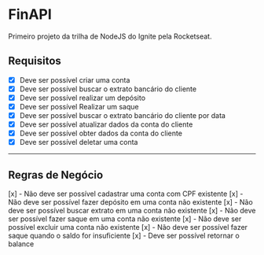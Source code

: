 # FinAPI

Primeiro projeto da trilha de NodeJS do Ignite pela Rocketseat.

## Requisitos

- [x] Deve ser possível criar uma conta
- [x] Deve ser possível buscar o extrato bancário do cliente
- [x] Deve ser possível realizar um depósito
- [x] Deve ser possível Realizar um saque
- [x] Deve ser possível buscar o extrato bancário do cliente por data
- [x] Deve ser possível atualizar dados da conta do cliente
- [x] Deve ser possível obter dados da conta do cliente
- [x] Deve ser possível deletar uma conta

---

## Regras de Negócio

[x] - Não deve ser possível cadastrar uma conta com CPF existente
[x] - Não deve ser possível fazer depósito em uma conta não existente
[x] - Não deve ser possível buscar extrato em uma conta não existente
[x] - Não deve ser possível fazer saque em uma conta não existente
[x] - Não deve ser possível excluir uma conta não existente
[x] - Não deve ser possível fazer saque quando o saldo for insuficiente
[x] - Deve ser possível retornar o balance
